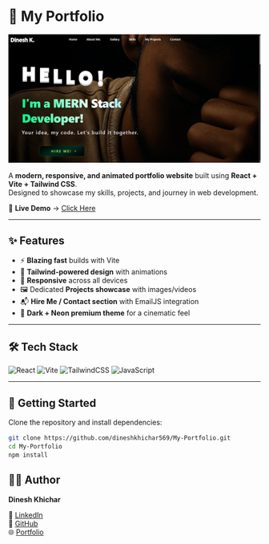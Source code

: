 # 🌌 My Portfolio

![Portfolio Preview](./public/projects/projects_image/Portfolio.webp)

A **modern, responsive, and animated portfolio website** built using **React + Vite + Tailwind CSS**.  
Designed to showcase my skills, projects, and journey in web development.  

🔗 **Live Demo** → [Click Here](https://dineshportfolios.site/)

---

## ✨ Features

- ⚡ **Blazing fast** builds with Vite  
- 🎨 **Tailwind-powered design** with animations  
- 📱 **Responsive** across all devices  
- 🖼️ Dedicated **Projects showcase** with images/videos  
- 📬 **Hire Me / Contact section** with EmailJS integration  
- 🌙 **Dark + Neon premium theme** for a cinematic feel  

---

## 🛠️ Tech Stack

![React](https://img.shields.io/badge/React-20232A?style=for-the-badge&logo=react&logoColor=61DAFB)
![Vite](https://img.shields.io/badge/Vite-646CFF?style=for-the-badge&logo=vite&logoColor=white)
![TailwindCSS](https://img.shields.io/badge/Tailwind_CSS-38B2AC?style=for-the-badge&logo=tailwind-css&logoColor=white)
![JavaScript](https://img.shields.io/badge/JavaScript-323330?style=for-the-badge&logo=javascript&logoColor=F7DF1E)

---

## 🚀 Getting Started

Clone the repository and install dependencies:

```bash
git clone https://github.com/dineshkhichar569/My-Portfolio.git
cd My-Portfolio
npm install
```

## 🙋‍♂️ Author

**Dinesh Khichar**  

💼 [LinkedIn](https://linkedin.com/in/dineshkhichar)  
🐙 [GitHub](https://github.com/dineshkhichar569)  
🌐 [Portfolio](https://dineshportfolios.site/)  
